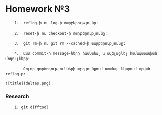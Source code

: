 # Homework №3

```
	1.	reflog-ի ու log-ի տարբերությունը:
	
	2.	reset-ի ու checkout-ի տարբերությունը:
	
	3.	git rm-ի ու git rm --cached-ի տարբերությունը:
	
	4.	Ըստ commit-ի message-ների հասկանալ և ավելացնել համապատասխան մոդուլները:

		Բոլոր գործողությունների արդյունքում ստանալ նկարում տրված reflog-ը:
```
	![title](deltas.png)

### Research
```
	1. git difftool
```
